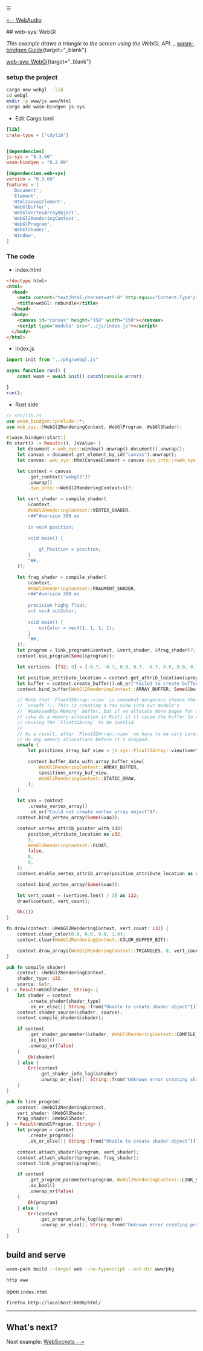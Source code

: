 
<div class="navbar"><a class="openbtn" onclick="openNav()">&#9776;</a></div>

[`<--` WebAudio](./013.web_audio.html)

<main>
## web-sys: WebGl 

*This example draws a triangle to the screen using the WebGL API.*
   _ [wasm-bindgen Guide](https://rustwasm.github.io/wasm-bindgen/examples/webgl.html){target="_blank"}

[web-sys: WebGl](https://github.com/rustwasm/wasm-bindgen/tree/master/examples/webgl){target="_blank"}


### setup the project

```sh
cargo new webgl --lib
cd webgl
mkdir -p www/js www/html
cargo add wasm-bindgen js-sys

```

- Edit Cargo.toml

```toml
[lib]
crate-type = ["cdylib"]


[dependencies]
js-sys = "0.3.66"
wasm-bindgen = "0.2.89"

[dependencies.web-sys]
version = "0.3.66"
features = [
  'Document',
  'Element',
  'HtmlCanvasElement',
  'WebGlBuffer',
  'WebGlVertexArrayObject',
  'WebGl2RenderingContext',
  'WebGlProgram',
  'WebGlShader',
  'Window',
]
```
### The code

- index.html

```html
<!doctype html>
<html>
  <head>
    <meta content="text/html;charset=utf-8" http-equiv="Content-Type"/>
    <title>webGl: nobundle</title>
  </head>
  <body>
    <canvas id="canvas" height="150" width="150"></canvas>
    <script type="module" src="../js/index.js"></script>
  </body>
</html>
```
- index.js

```js
import init from "../pkg/webgl.js"

async function run() {
    const wasm = await init().catch(console.error);

}
run();
```

- Rust side

```rust
// src/lib.rs
use wasm_bindgen::prelude::*;
use web_sys::{WebGl2RenderingContext, WebGlProgram, WebGlShader};

#[wasm_bindgen(start)]
fn start() -> Result<(), JsValue> {
    let document = web_sys::window().unwrap().document().unwrap();
    let canvas = document.get_element_by_id("canvas").unwrap();
    let canvas: web_sys::HtmlCanvasElement = canvas.dyn_into::<web_sys::HtmlCanvasElement>()?;

    let context = canvas
        .get_context("webgl2")?
        .unwrap()
        .dyn_into::<WebGl2RenderingContext>()?;

    let vert_shader = compile_shader(
        &context,
        WebGl2RenderingContext::VERTEX_SHADER,
        r##"#version 300 es
 
        in vec4 position;

        void main() {
        
            gl_Position = position;
        }
        "##,
    )?;

    let frag_shader = compile_shader(
        &context,
        WebGl2RenderingContext::FRAGMENT_SHADER,
        r##"#version 300 es
    
        precision highp float;
        out vec4 outColor;
        
        void main() {
            outColor = vec4(1, 1, 1, 1);
        }
        "##,
    )?;
    let program = link_program(&context, &vert_shader, &frag_shader)?;
    context.use_program(Some(&program));

    let vertices: [f32; 9] = [-0.7, -0.7, 0.0, 0.7, -0.7, 0.0, 0.0, 0.7, 0.0];

    let position_attribute_location = context.get_attrib_location(&program, "position");
    let buffer = context.create_buffer().ok_or("Failed to create buffer")?;
    context.bind_buffer(WebGl2RenderingContext::ARRAY_BUFFER, Some(&buffer));

    // Note that `Float32Array::view` is somewhat dangerous (hence the
    // `unsafe`!). This is creating a raw view into our module's
    // `WebAssembly.Memory` buffer, but if we allocate more pages for ourself
    // (aka do a memory allocation in Rust) it'll cause the buffer to change,
    // causing the `Float32Array` to be invalid.
    //
    // As a result, after `Float32Array::view` we have to be very careful not to
    // do any memory allocations before it's dropped.
    unsafe {
        let positions_array_buf_view = js_sys::Float32Array::view(&vertices);

        context.buffer_data_with_array_buffer_view(
            WebGl2RenderingContext::ARRAY_BUFFER,
            &positions_array_buf_view,
            WebGl2RenderingContext::STATIC_DRAW,
        );
    }

    let vao = context
        .create_vertex_array()
        .ok_or("Could not create vertex array object")?;
    context.bind_vertex_array(Some(&vao));

    context.vertex_attrib_pointer_with_i32(
        position_attribute_location as u32,
        3,
        WebGl2RenderingContext::FLOAT,
        false,
        0,
        0,
    );
    context.enable_vertex_attrib_array(position_attribute_location as u32);

    context.bind_vertex_array(Some(&vao));

    let vert_count = (vertices.len() / 3) as i32;
    draw(&context, vert_count);

    Ok(())
}

fn draw(context: &WebGl2RenderingContext, vert_count: i32) {
    context.clear_color(0.0, 0.0, 0.0, 1.0);
    context.clear(WebGl2RenderingContext::COLOR_BUFFER_BIT);

    context.draw_arrays(WebGl2RenderingContext::TRIANGLES, 0, vert_count);
}

pub fn compile_shader(
    context: &WebGl2RenderingContext,
    shader_type: u32,
    source: &str,
) -> Result<WebGlShader, String> {
    let shader = context
        .create_shader(shader_type)
        .ok_or_else(|| String::from("Unable to create shader object"))?;
    context.shader_source(&shader, source);
    context.compile_shader(&shader);

    if context
        .get_shader_parameter(&shader, WebGl2RenderingContext::COMPILE_STATUS)
        .as_bool()
        .unwrap_or(false)
    {
        Ok(shader)
    } else {
        Err(context
            .get_shader_info_log(&shader)
            .unwrap_or_else(|| String::from("Unknown error creating shader")))
    }
}

pub fn link_program(
    context: &WebGl2RenderingContext,
    vert_shader: &WebGlShader,
    frag_shader: &WebGlShader,
) -> Result<WebGlProgram, String> {
    let program = context
        .create_program()
        .ok_or_else(|| String::from("Unable to create shader object"))?;

    context.attach_shader(&program, vert_shader);
    context.attach_shader(&program, frag_shader);
    context.link_program(&program);

    if context
        .get_program_parameter(&program, WebGl2RenderingContext::LINK_STATUS)
        .as_bool()
        .unwrap_or(false)
    {
        Ok(program)
    } else {
        Err(context
            .get_program_info_log(&program)
            .unwrap_or_else(|| String::from("Unknown error creating program object")))
    }
}

```

## build and serve

```sh
wasm-pack build --target web --no-typescript --out-dir www/pkg

http www
```

open `index.html`

```sh
firefox http://localhost:8000/html/
```
---

## What's next?

Next example: [ WebSockets `-->`](./015.websockets.html)

</main>
<script src="https://lerina.github.io/js/toc.js"></script>
<script>
let anchor= document.createElement('a');
anchor.href="javascript:closeNav()"; //void(0)"; //anchor[0].onclick = closeNav();
anchor.className = "closebtn";  
anchor.innerHTML="&times;";
document.getElementById("TOC").prepend(anchor);

let navCrumbs= document.createElement('div');
navCrumbs.className = "hover-nav";
navCrumbs.innerHTML = `
<div class="hover-nav">
<ul>
<li><a href="../../../../index.html">⇦ home</a></li>
<li><a href="../index.html">hello_world</a></li>
</ul>
</div>`;
document.getElementById("TOC").prepend(navCrumbs); 
</script>
